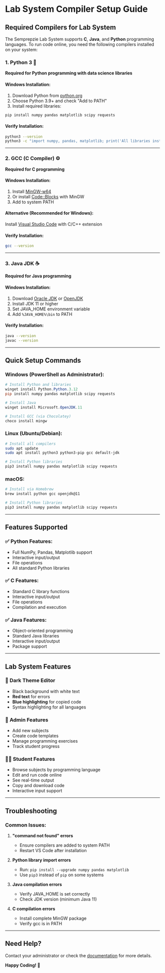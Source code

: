 # Lab System Compiler Setup Guide

## Required Compilers for Lab System

The Semprepzie Lab System supports **C**, **Java**, and **Python** programming languages. To run code online, you need the following compilers installed on your system:

### 1. Python 3 🐍
**Required for Python programming with data science libraries**

#### Windows Installation:
1. Download Python from [python.org](https://www.python.org/downloads/)
2. Choose Python 3.9+ and check "Add to PATH"
3. Install required libraries:
```bash
pip install numpy pandas matplotlib scipy requests
```

#### Verify Installation:
```bash
python3 --version
python3 -c "import numpy, pandas, matplotlib; print('All libraries installed!')"
```

---

### 2. GCC (C Compiler) ⚙️
**Required for C programming**

#### Windows Installation:
1. Install [MinGW-w64](https://www.mingw-w64.org/downloads/)
2. Or install [Code::Blocks](http://www.codeblocks.org/) with MinGW
3. Add to system PATH

#### Alternative (Recommended for Windows):
Install [Visual Studio Code](https://code.visualstudio.com/) with C/C++ extension

#### Verify Installation:
```bash
gcc --version
```

---

### 3. Java JDK ☕
**Required for Java programming**

#### Windows Installation:
1. Download [Oracle JDK](https://www.oracle.com/java/technologies/downloads/) or [OpenJDK](https://openjdk.org/)
2. Install JDK 11 or higher
3. Set JAVA_HOME environment variable
4. Add `%JAVA_HOME%\bin` to PATH

#### Verify Installation:
```bash
java --version
javac --version
```

---

## Quick Setup Commands

### Windows (PowerShell as Administrator):
```powershell
# Install Python and libraries
winget install Python.Python.3.12
pip install numpy pandas matplotlib scipy requests

# Install Java
winget install Microsoft.OpenJDK.11

# Install GCC (via Chocolatey)
choco install mingw
```

### Linux (Ubuntu/Debian):
```bash
# Install all compilers
sudo apt update
sudo apt install python3 python3-pip gcc default-jdk

# Install Python libraries
pip3 install numpy pandas matplotlib scipy requests
```

### macOS:
```bash
# Install via Homebrew
brew install python gcc openjdk@11

# Install Python libraries
pip3 install numpy pandas matplotlib scipy requests
```

---

## Features Supported

### ✅ **Python Features:**
- Full NumPy, Pandas, Matplotlib support
- Interactive input/output
- File operations
- All standard Python libraries

### ✅ **C Features:**
- Standard C library functions
- Interactive input/output
- File operations
- Compilation and execution

### ✅ **Java Features:**
- Object-oriented programming
- Standard Java libraries
- Interactive input/output
- Package support

---

## Lab System Features

### 🎨 **Dark Theme Editor**
- Black background with white text
- **Red text** for errors
- **Blue highlighting** for copied code
- Syntax highlighting for all languages

### 🔧 **Admin Features**
- Add new subjects
- Create code templates
- Manage programming exercises
- Track student progress

### 👨‍💻 **Student Features**
- Browse subjects by programming language
- Edit and run code online
- See real-time output
- Copy and download code
- Interactive input support

---

## Troubleshooting

### Common Issues:

1. **"command not found" errors**
   - Ensure compilers are added to system PATH
   - Restart VS Code after installation

2. **Python library import errors**
   - Run: `pip install --upgrade numpy pandas matplotlib`
   - Use `pip3` instead of `pip` on some systems

3. **Java compilation errors**
   - Verify JAVA_HOME is set correctly
   - Check JDK version (minimum Java 11)

4. **C compilation errors**
   - Install complete MinGW package
   - Verify gcc is in PATH

---

## Need Help?

Contact your administrator or check the [documentation](https://github.com/mohanmuralikarumuri/semprepzie) for more details.

**Happy Coding! 🚀**